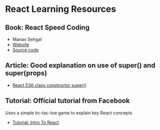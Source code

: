 # React Learning Resources

## Book: React Speed Coding
- Manav Sehgal
- [Website](http://reactspeed.com)
- [Source code](https://github.com/manavsehgal/react-speed-book)

## Article: Good explanation on use of super() and super(props)
- [React ES6 class constructor super()](http://cheng.logdown.com/posts/2016/03/26/683329)

## Tutorial: Official tutorial from Facebook
Uses a simple tic-tac-toe game to explain key React concepts
- [Tutorial: Intro To React](https://facebook.github.io/react/tutorial/tutorial.html)


[]()
